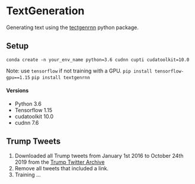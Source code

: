 # TextGeneration
Generating text using the [tectgenrnn](https://github.com/minimaxir/textgenrnn) python package. 

## Setup
`conda create -n your_env_name python=3.6 cudnn cupti cudatoolkit=10.0`

Note: use `tensorflow` if not training with a GPU. 
`pip install tensorflow-gpu==1.15`
`pip install textgenrnn`

#### Versions
* Python 3.6
* Tensorflow 1.15
* cudatoolkit 10.0
* cudnn 7.6

## Trump Tweets
1. Downloaded all Trump tweets from January 1st 2016 to October 24th 2019 from the [Trump Twitter Archive](http://www.trumptwitterarchive.com/)
2. Remove all tweets that included a link. 
3. Training ...
